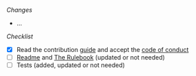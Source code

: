 *Changes*

- ...

*Checklist*

- [x] Read the contribution [guide](../blob/master/CONTRIBUTING.md) and accept the [code of conduct](../blob/master/CODE_OF_CONDUCT.md)
- [ ] [Readme](../blob/master/CODE_OF_CONDUCT.md) and [The Rulebook](https://last-imperial-vagabond.github.io/LAST_IMPERIAL_VAGABOND.github.io/rules/title.html) (updated or not needed)
- [ ] Tests (added, updated or not needed)

